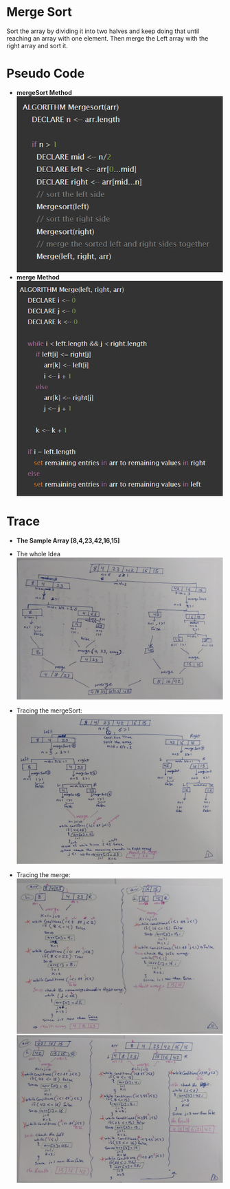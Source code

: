 # Merge Sort 
Sort the array by dividing it into two halves and keep doing that until reaching an array with one element. Then merge the Left array with the right array and sort it.  
  
# Pseudo Code
* **mergeSort Method**  
![sort](./Images/mergeSort.PNG)  
* **merge Method**  
![merge](./Images/merge.PNG)  

# Trace 
* **The Sample Array [8,4,23,42,16,15]**  
* The whole Idea  
![Trace_Idea](./Images/Trace_idea.PNG)   
  
* Tracing the mergeSort: 
![trace1](./Images/Trace_1.PNG)  
  
* Tracing the merge:  
![trace2](./Images/Trace_2.PNG)  
![trace3](./Images/Trace_3.PNG)  
  